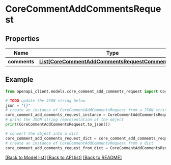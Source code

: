 # CoreCommentAddCommentsRequest


## Properties

Name | Type | Description | Notes
------------ | ------------- | ------------- | -------------
**comments** | [**List[CoreCommentAddCommentsRequestCommentsInner]**](CoreCommentAddCommentsRequestCommentsInner.md) |  | 

## Example

```python
from openapi_client.models.core_comment_add_comments_request import CoreCommentAddCommentsRequest

# TODO update the JSON string below
json = "{}"
# create an instance of CoreCommentAddCommentsRequest from a JSON string
core_comment_add_comments_request_instance = CoreCommentAddCommentsRequest.from_json(json)
# print the JSON string representation of the object
print(CoreCommentAddCommentsRequest.to_json())

# convert the object into a dict
core_comment_add_comments_request_dict = core_comment_add_comments_request_instance.to_dict()
# create an instance of CoreCommentAddCommentsRequest from a dict
core_comment_add_comments_request_from_dict = CoreCommentAddCommentsRequest.from_dict(core_comment_add_comments_request_dict)
```
[[Back to Model list]](../README.md#documentation-for-models) [[Back to API list]](../README.md#documentation-for-api-endpoints) [[Back to README]](../README.md)


